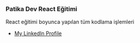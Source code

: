 ### Patika Dev React Eğitimi

React eğitimi boyunca yapılan tüm kodlama işlemleri


- [My LinkedIn Profile](https://www.linkedin.com/in/seymagundogdu/)